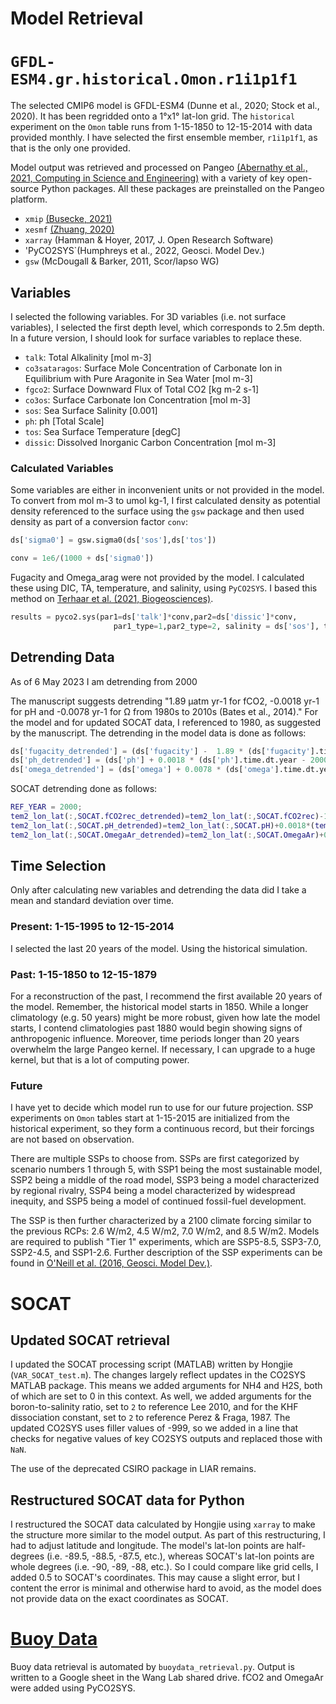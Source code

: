 # Model Retrieval 

# `GFDL-ESM4.gr.historical.Omon.r1i1p1f1`

The selected CMIP6 model is GFDL-ESM4 (Dunne et al., 2020; Stock et al., 2020). It has been regridded onto a 1°x1° lat-lon grid. The `historical` experiment on the `Omon` table runs from 1-15-1850 to 12-15-2014 with data provided monthly. I have selected the first ensemble member, `r1i1p1f1`, as that is the only one provided.

Model output was retrieved and processed on Pangeo [(Abernathy et al., 2021, Computing in Science and Engineering)](https://par.nsf.gov/servlets/purl/10287683) with a variety of key open-source Python packages. All these packages are preinstalled on the Pangeo platform.
* `xmip` [(Busecke, 2021)](https://cmip6-preprocessing.readthedocs.io/en/latest/)
* `xesmf` [(Zhuang, 2020)](https://xesmf.readthedocs.io/en/v0.6.3/)
* `xarray` (Hamman & Hoyer, 2017, J. Open Research Software)
* 'PyCO2SYS`(Humphreys et al., 2022, Geosci. Model Dev.)
* `gsw` (McDougall & Barker, 2011, Scor/Iapso WG)


## Variables

I selected the following variables. For 3D variables (i.e. not surface variables), I selected the first depth level, which corresponds to 2.5m depth. In a future version, I should look for surface variables to replace these.
* `talk`: Total Alkalinity [mol m-3]
* `co3sataragos`: Surface Mole Concentration of Carbonate Ion in Equilibrium with Pure Aragonite in Sea Water [mol m-3]
* `fgco2`: Surface Downward Flux of Total CO2 [kg m-2 s-1]
* `co3os`: Surface Carbonate Ion Concentration [mol m-3]
* `sos`: Sea Surface Salinity [0.001]
* `ph`: ph [Total Scale]
* `tos`: Sea Surface Temperature [degC]
* `dissic`: Dissolved Inorganic Carbon Concentration [mol m-3]

### Calculated Variables

Some variables are either in inconvenient units or not provided in the model. To convert from mol m-3 to umol kg-1, I first calculated density as potential density referenced to the surface using the `gsw` package and then used density as part of a conversion factor `conv`:
```python
ds['sigma0'] = gsw.sigma0(ds['sos'],ds['tos'])

conv = 1e6/(1000 + ds['sigma0'])
```
Fugacity and Omega_arag were not provided by the model. I calculated these using DIC, TA, temperature, and salinity, using `PyCO2SYS`. I based this method on [Terhaar et al. (2021, Biogeosciences)](https://bg.copernicus.org/articles/18/2221/2021/bg-18-2221-2021-discussion.html).

```python
results = pyco2.sys(par1=ds['talk']*conv,par2=ds['dissic']*conv,
                       par1_type=1,par2_type=2, salinity = ds['sos'], temperature = ds['tos'])
``` 
## Detrending Data

As of 6 May 2023 I am detrending from 2000

The manuscript suggests detrending "1.89 µatm yr-1 for fCO2, -0.0018 yr-1 for pH and -0.0078 yr-1 for Ω from 1980s to 2010s (Bates et al., 2014)." For the model and for updated SOCAT data, I referenced to 1980, as suggested by the manuscript. The detrending in the model data is done as follows:

```python
ds['fugacity_detrended'] = (ds['fugacity'] -  1.89 * (ds['fugacity'].time.dt.year - 2000)) * xr.ones_like(ds['talk'])
ds['ph_detrended'] = (ds['ph'] + 0.0018 * (ds['ph'].time.dt.year - 2000)) * xr.ones_like(ds['talk'])
ds['omega_detrended'] = (ds['omega'] + 0.0078 * (ds['omega'].time.dt.year - 2000)) * xr.ones_like(ds['talk'])
```
SOCAT detrending done as follows:

```Matlab
REF_YEAR = 2000;
tem2_lon_lat(:,SOCAT.fCO2rec_detrended)=tem2_lon_lat(:,SOCAT.fCO2rec)-1.89*(tem2_lon_lat(:,SOCAT.yr)-REF_YEAR);
tem2_lon_lat(:,SOCAT.pH_detrended)=tem2_lon_lat(:,SOCAT.pH)+0.0018*(tem2_lon_lat(:,SOCAT.yr)-REF_YEAR);
tem2_lon_lat(:,SOCAT.OmegaAr_detrended)=tem2_lon_lat(:,SOCAT.OmegaAr)+0.0078*(tem2_lon_lat(:,SOCAT.yr)-REF_YEAR);
```

## Time Selection
Only after calculating new variables and detrending the data did I take a mean and standard deviation over time. 

### Present: 1-15-1995 to 12-15-2014

I selected the last 20 years of the model. Using the historical simulation.

### Past: 1-15-1850 to 12-15-1879

For a reconstruction of the past, I recommend the first available 20 years of the model. Remember, the historical model starts in 1850. While a longer climatology (e.g. 50 years) might be more robust, given how late the model starts, I contend climatologies past 1880 would begin showing signs of anthropogenic influence. Moreover, time periods longer than 20 years overwhelm the large Pangeo kernel. If necessary, I can upgrade to a huge kernel, but that is a lot of computing power.

### Future

I have yet to decide which model run to use for our future projection. SSP experiments on `Omon` tables start at 1-15-2015 are initialized from the historical experiment, so they form a continuous record, but their forcings are not based on observation.

There are multiple SSPs to choose from. SSPs are first categorized by scenario numbers 1 through 5, with SSP1 being the most sustainable model, SSP2 being a middle of the road model, SSP3 being a model characterized by regional rivalry, SSP4 being a model characterized by widespread inequity, and SSP5 being a model of continued fossil-fuel development. 

The SSP is then further characterized by a 2100 climate forcing similar to the previous RCPs: 2.6 W/m2, 4.5 W/m2, 7.0 W/m2, and 8.5 W/m2. Models are required to publish "Tier 1" experiments, which are SSP5-8.5, SSP3-7.0, SSP2-4.5, and SSP1-2.6. Further description of the SSP experiments can be found in [O'Neill et al. (2016, Geosci. Model Dev.)](https://gmd.copernicus.org/articles/9/3461/2016/).

# SOCAT

## Updated SOCAT retrieval

I updated the SOCAT processing script (MATLAB) written by Hongjie (`VAR_SOCAT_test.m`). The changes largely reflect updates in the CO2SYS MATLAB package. This means we added arguments for NH4 and H2S, both of which are set to 0 in this context. As well, we added arguments for the boron-to-salinity ratio, set to `2` to reference Lee 2010, and for the KHF dissociation constant, set to `2` to reference Perez & Fraga, 1987. The updated CO2SYS uses filler values of -999, so we added in a line that checks for negative values of key CO2SYS outputs and replaced those with `NaN`.

The use of the deprecated CSIRO package in LIAR remains.

## Restructured SOCAT data for Python

I restructured the SOCAT data calculated by Hongjie using `xarray` to make the structure more similar to the model output. As part of this restructuring, I had to adjust latitude and longitude. The model's lat-lon points are half-degrees (i.e. -89.5, -88.5, -87.5, etc.), whereas SOCAT's lat-lon points are whole degrees (i.e. -90, -89, -88, etc.). So I could compare like grid cells, I added 0.5 to SOCAT's coordinates. This may cause a slight error, but I content the error is minimal and otherwise hard to avoid, as the model does not provide data on the exact coordinates as SOCAT.

# [Buoy Data](https://data.pmel.noaa.gov/pmel/erddap/files/all_pmel_co2_moorings/)

Buoy data retrieval is automated by `buoydata_retrieval.py`. Output is written to a Google sheet in the Wang Lab shared drive. fCO2 and OmegaAr were added using PyCO2SYS.



